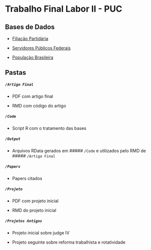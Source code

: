 # Trabalho Final Labor II - PUC 

## Bases de Dados

* [Filiação Partidária](https://basedosdados.org/dataset/br-tse-filiacao-partidaria?bdm_table=microdados)

* [Servidores Públicos Federais](https://basedosdados.org/dataset/br-cgu-servidores-executivo-federal?bdm_table=servidores_civis_cadastro)

* [População Brasileira](https://basedosdados.org/dataset/br-ibge-populacao?bdm_table=brasil)

## Pastas

##### `/Artigo Final`

* PDF com artigo final

* RMD com código do artigo

##### `/Code`

* Script R com o tratamento das bases

##### `/Output`

* Arquivos RData gerados em ##### `/Code` e utilizados pelo RMD de ##### `/Artigo Final`

##### `/Papers`

* Papers citados

##### `/Projeto`

* PDF com projeto inicial 

* RMD do projeto inicial

##### `/Projetos Antigos`

* Projeto inicial sobre judge IV

* Projeto seguinte sobre reforma trabalhista e rotatividade
